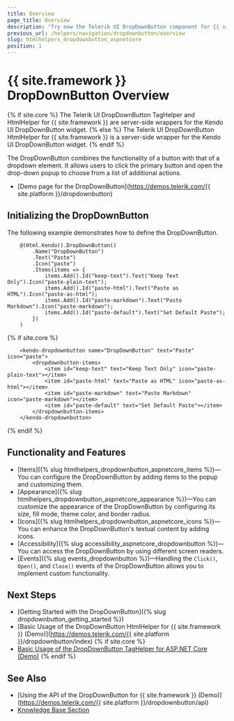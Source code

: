 ```yaml
---
title: Overview
page_title: Overview
description: "Try now the Telerik UI DropDownButton component for {{ site.framework }} offering various configuration options for its items, icons, and appearance."
previous_url: /helpers/navigation/dropdownbutton/overview
slug: htmlhelpers_dropdownbutton_aspnetcore
position: 1
---
```


# {{ site.framework }} DropDownButton Overview

{% if site.core %}
The Telerik UI DropDownButton TagHelper and HtmlHelper for {{ site.framework }} are server-side wrappers for the Kendo UI DropDownButton widget.
{% else %}
The Telerik UI DropDownButton HtmlHelper for {{ site.framework }} is a server-side wrapper for the Kendo UI DropDownButton widget.
{% endif %}

The DropDownButton combines the functionality of a button with that of a dropdown element. It allows users to click the primary button and open the drop-down popup to choose from a list of additional actions.

* [Demo page for the DropDownButton](https://demos.telerik.com/{{ site.platform }}/dropdownbutton)

## Initializing the DropDownButton

The following example demonstrates how to define the DropDownButton.

```HtmlHelper
    @(Html.Kendo().DropDownButton()
        .Name("DropDownButton")
        .Text("Paste")
        .Icon("paste")
        .Items(items => {
            items.Add().Id("keep-text").Text("Keep Text Only").Icon("paste-plain-text");
            items.Add().Id("paste-html").Text("Paste as HTML").Icon("paste-as-html");
            items.Add().Id("paste-markdown").Text("Paste Markdown").Icon("paste-markdown");
            items.Add().Id("paste-default").Text("Set Default Paste");
        })
    )
```
{% if site.core %}
```TagHelper
    <kendo-dropdownbutton name="DropDownButton" text="Paste" icon="paste">
        <dropdownbutton-items>
            <item id="keep-text" text="Keep Text Only" icon="paste-plain-text"></item>
            <item id="paste-html" text="Paste as HTML" icon="paste-as-html"></item>
            <item id="paste-markdown" text="Paste Markdown" icon="paste-markdown"></item>
            <item id="paste-default" text="Set Default Paste"></item>
        </dropdownbutton-items>
    </kendo-dropdownbutton>
```
{% endif %}

## Functionality and Features

* [Items]({% slug htmlhelpers_dropdownbutton_aspnetcore_items %})&mdash;You can configure the DropDownButton by adding items to the popup and customizing them.
* [Appearance]({% slug htmlhelpers_dropdownbutton_aspnetcore_appearance %})&mdash;You can customize the appearance of the DropDownButton by configuring its size, fill mode, theme color, and border radius.
* [Icons]({% slug htmlhelpers_dropdownbutton_aspnetcore_icons %})&mdash;You can enhance the DropDownButton's textual content by adding icons.
* [Accessibility]({% slug accessibility_aspnetcore_dropdownbutton %})&mdash;You can access the DropDownButton by using different screen readers.
* [Events]({% slug events_dropdownbutton %})&mdash;Handling the `Click()`, `Open()`, and `Close()` events of the DropDownButton allows you to implement custom functionality.

## Next Steps

* [Getting Started with the DropDownButton]({% slug dropdownbutton_getting_started %})
* [Basic Usage of the DropDownButton HtmlHelper for {{ site.framework }} (Demo)](https://demos.telerik.com/{{ site.platform }}/dropdownbutton/index)
{% if site.core %}
* [Basic Usage of the DropDownButton TagHelper for ASP.NET Core (Demo)](https://demos.telerik.com/aspnet-core/dropdownbutton/tag-helper)
{% endif %}

## See Also

* [Using the API of the DropDownButton for {{ site.framework }} (Demo)](https://demos.telerik.com/{{ site.platform }}/dropdownbutton/api)
* [Knowledge Base Section](/knowledge-base)
